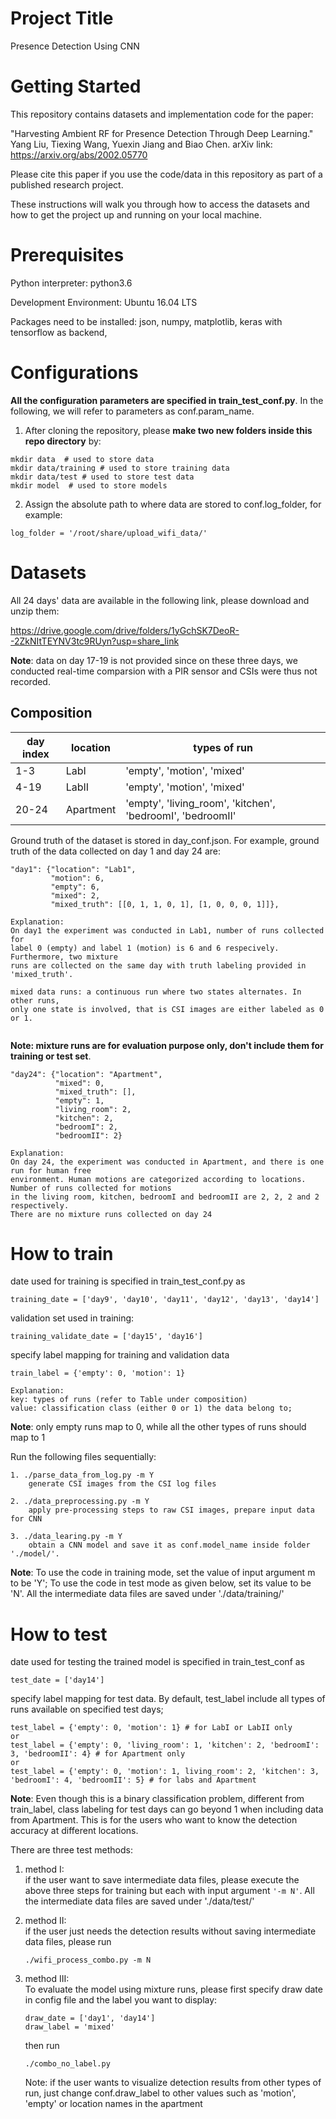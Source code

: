 # Project Title
Presence Detection Using CNN

# Getting Started

This repository contains datasets and implementation code for the paper:

"Harvesting Ambient RF for Presence Detection Through Deep Learning." Yang Liu, Tiexing Wang, Yuexin Jiang and Biao Chen. arXiv link: https://arxiv.org/abs/2002.05770

Please cite this paper if you use the code/data in this repository as part of a published research project.

These instructions will walk you through how to access the datasets and how to get the project up and running on your local machine.

# Prerequisites
Python interpreter: python3.6

Development Environment: Ubuntu 16.04 LTS

Packages need to be installed:
json, numpy, matplotlib, keras with tensorflow as backend, 




# Configurations
**All the configuration parameters are specified in train_test_conf.py**. In the following, we will refer to parameters as conf.param_name.

1. After cloning the repository, please **make two new folders inside this repo directory** by:
```
mkdir data  # used to store data
mkdir data/training # used to store training data
mkdir data/test # used to store test data
mkdir model  # used to store models
```

2. Assign the absolute path to where data are stored to conf.log_folder, for example:
```
log_folder = '/root/share/upload_wifi_data/'
```

# Datasets
All 24 days' data are available in the following link, please download and unzip them:

https://drive.google.com/drive/folders/1yGchSK7DeoR--2ZkNItTEYNV3tc9RUyn?usp=share_link

**Note**: data on day 17-19 is not provided since on these three days, we conducted real-time comparsion with a PIR sensor and CSIs were thus not recorded. 

## Composition
day index | location | types of run | 
--- | --- | --- | 
1-3 | LabI | 'empty', 'motion', 'mixed' | 
4-19 | LabII | 'empty', 'motion', 'mixed' |
20-24 | Apartment | 'empty', 'living_room', 'kitchen', 'bedroomI', 'bedroomII'|


Ground truth of the dataset is stored in day_conf.json. For example, ground truth of 
the data collected on day 1 and day 24 are:

```
"day1": {"location": "Lab1",
         "motion": 6, 
         "empty": 6,
         "mixed": 2,
         "mixed_truth": [[0, 1, 1, 0, 1], [1, 0, 0, 0, 1]]}, 
         
Explanation: 
On day1 the experiment was conducted in Lab1, number of runs collected for 
label 0 (empty) and label 1 (motion) is 6 and 6 respecively. Furthermore, two mixture 
runs are collected on the same day with truth labeling provided in 'mixed_truth'.     

mixed data runs: a continuous run where two states alternates. In other runs, 
only one state is involved, that is CSI images are either labeled as 0 or 1.  
     
```
**Note: mixture runs are for evaluation purpose only, don't include them for training or test set**. 

```
"day24": {"location": "Apartment",
          "mixed": 0, 
          "mixed_truth": [], 
          "empty": 1, 
          "living_room": 2, 
          "kitchen": 2, 
          "bedroomI": 2, 
          "bedroomII": 2}

Explanation:
On day 24, the experiment was conducted in Apartment, and there is one run for human free 
environment. Human motions are categorized according to locations. Number of runs collected for motions
in the living room, kitchen, bedroomI and bedroomII are 2, 2, 2 and 2 respectively. 
There are no mixture runs collected on day 24

```


# How to train
date used for training is specified in train_test_conf.py as 
```
training_date = ['day9', 'day10', 'day11', 'day12', 'day13', 'day14']
```
validation set used in training:
```
training_validate_date = ['day15', 'day16']
```
specify label mapping for training and validation data
```
train_label = {'empty': 0, 'motion': 1}

Explanation: 
key: types of runs (refer to Table under composition)
value: classification class (either 0 or 1) the data belong to; 
```
**Note**: only empty runs map to 0, while all the other types of runs should map to 1

Run the following files sequentially:
```
1. ./parse_data_from_log.py -m Y 
    generate CSI images from the CSI log files

2. ./data_preprocessing.py -m Y 
    apply pre-processing steps to raw CSI images, prepare input data for CNN

3. ./data_learing.py -m Y 
    obtain a CNN model and save it as conf.model_name inside folder './model/'.
```
**Note**: To use the code in training mode,  set the value of input argument m to be 'Y'; To use the code in test mode as given below, set its value to be 'N'. 
All the intermediate data files are saved under './data/training/'

# How to test
date used for testing the trained model is specified in train_test_conf as
```
test_date = ['day14']
```
specify label mapping for test data. By default, test_label include all types of runs available on specified test days; 
```
test_label = {'empty': 0, 'motion': 1} # for LabI or LabII only
or
test_label = {'empty': 0, 'living_room': 1, 'kitchen': 2, 'bedroomI': 3, 'bedroomII': 4} # for Apartment only
or
test_label = {'empty': 0, 'motion': 1, living_room': 2, 'kitchen': 3, 'bedroomI': 4, 'bedroomII': 5} # for labs and Apartment

```
**Note**: Even though this is a binary classification problem, different from train_label, class labeling for test days can go beyond 1 when including data from Apartment. This is 
for the users who want to know the detection accuracy at different locations. 

There are three test methods:

1. method I: <br />
    if the user want to save intermediate data files, please execute the above 
    three steps for training but each with input argument ```'-m N'```.
    All the intermediate data files are saved under './data/test/'


2. method II: <br />
    if the user just needs the detection results without saving intermediate data files, please run 
    ```
    ./wifi_process_combo.py -m N
    ```

3. method III: <br />
    To evaluate the model using mixture runs, please first specify draw date in config file and the label you want to display:

    ```
    draw_date = ['day1', 'day14']
    draw_label = 'mixed'
    ```
    then run 
    ```
    ./combo_no_label.py 
    ```

    Note: if the user wants to visualize detection results from other types of run, just change conf.draw_label to other values such as 'motion', 'empty' or location names in the apartment



